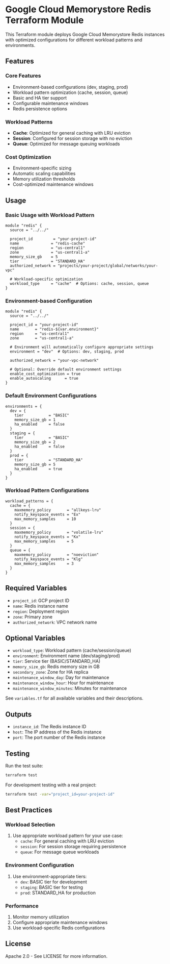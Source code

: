# Google Cloud Memorystore Redis Terraform Module

This Terraform module deploys Google Cloud Memorystore Redis instances with optimized configurations for different workload patterns and environments.

## Features

### Core Features
- Environment-based configurations (dev, staging, prod)
- Workload pattern optimization (cache, session, queue)
- Basic and HA tier support
- Configurable maintenance windows
- Redis persistence options

### Workload Patterns
- **Cache**: Optimized for general caching with LRU eviction
- **Session**: Configured for session storage with no eviction
- **Queue**: Optimized for message queuing workloads

### Cost Optimization
- Environment-specific sizing
- Automatic scaling capabilities
- Memory utilization thresholds
- Cost-optimized maintenance windows

## Usage

### Basic Usage with Workload Pattern
```hcl
module "redis" {
  source = "../../"

  project_id         = "your-project-id"
  name              = "redis-cache"
  region            = "us-central1"
  zone              = "us-central1-a"
  memory_size_gb    = 5
  tier              = "STANDARD_HA"
  authorized_network = "projects/your-project/global/networks/your-vpc"

  # Workload-specific optimization
  workload_type     = "cache"  # Options: cache, session, queue
}
```

### Environment-based Configuration
```hcl
module "redis" {
  source = "../../"

  project_id = "your-project-id"
  name       = "redis-${var.environment}"
  region     = "us-central1"
  zone       = "us-central1-a"

  # Environment will automatically configure appropriate settings
  environment = "dev"  # Options: dev, staging, prod

  authorized_network = "your-vpc-network"

  # Optional: Override default environment settings
  enable_cost_optimization = true
  enable_autoscaling      = true
}
```

### Default Environment Configurations
```hcl
environments = {
  dev = {
    tier           = "BASIC"
    memory_size_gb = 1
    ha_enabled     = false
  }
  staging = {
    tier           = "BASIC"
    memory_size_gb = 2
    ha_enabled     = false
  }
  prod = {
    tier           = "STANDARD_HA"
    memory_size_gb = 5
    ha_enabled     = true
  }
}
```

### Workload Pattern Configurations
```hcl
workload_patterns = {
  cache = {
    maxmemory_policy       = "allkeys-lru"
    notify_keyspace_events = "Ex"
    max_memory_samples     = 10
  }
  session = {
    maxmemory_policy       = "volatile-lru"
    notify_keyspace_events = "Kx"
    max_memory_samples     = 5
  }
  queue = {
    maxmemory_policy       = "noeviction"
    notify_keyspace_events = "Klg"
    max_memory_samples     = 3
  }
}
```

## Required Variables
- `project_id`: GCP project ID
- `name`: Redis instance name
- `region`: Deployment region
- `zone`: Primary zone
- `authorized_network`: VPC network name

## Optional Variables
- `workload_type`: Workload pattern (cache/session/queue)
- `environment`: Environment name (dev/staging/prod)
- `tier`: Service tier (BASIC/STANDARD_HA)
- `memory_size_gb`: Redis memory size in GB
- `secondary_zone`: Zone for HA replica
- `maintenance_window_day`: Day for maintenance
- `maintenance_window_hour`: Hour for maintenance
- `maintenance_window_minutes`: Minutes for maintenance

See `variables.tf` for all available variables and their descriptions.

## Outputs
- `instance_id`: The Redis instance ID
- `host`: The IP address of the Redis instance
- `port`: The port number of the Redis instance

## Testing

Run the test suite:
```bash
terraform test
```

For development testing with a real project:
```bash
terraform test -var="project_id=your-project-id"
```

## Best Practices

### Workload Selection
1. Use appropriate workload pattern for your use case:
   - `cache`: For general caching with LRU eviction
   - `session`: For session storage requiring persistence
   - `queue`: For message queue workloads

### Environment Configuration
1. Use environment-appropriate tiers:
   - `dev`: BASIC tier for development
   - `staging`: BASIC tier for testing
   - `prod`: STANDARD_HA for production

### Performance
1. Monitor memory utilization
2. Configure appropriate maintenance windows
3. Use workload-specific Redis configurations

## License

Apache 2.0 - See LICENSE for more information.
